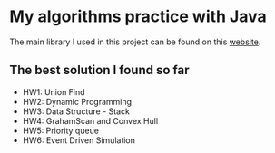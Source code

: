 # My algorithms practice with Java
The main library I used in this project can be found on this [website](https://algs4.cs.princeton.edu/code/).

## The best solution I found so far
 - HW1: Union Find
 - HW2: Dynamic Programming
 - HW3: Data Structure - Stack
 - HW4: GrahamScan and Convex Hull
 - HW5: Priority queue
 - HW6: Event Driven Simulation